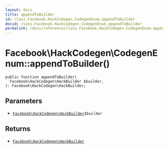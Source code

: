 ```yaml
---
layout: docs
title: appendToBuilder
id: class.Facebook.HackCodegen.CodegenEnum.appendToBuilder
docid: class.Facebook.HackCodegen.CodegenEnum.appendToBuilder
permalink: /docs/reference/class.Facebook.HackCodegen.CodegenEnum.appendToBuilder/
---
```

# Facebook\\HackCodegen\\CodegenEnum::appendToBuilder()




``` Hack
public function appendToBuilder(
  Facebook\HackCodegen\HackBuilder $builder,
): Facebook\HackCodegen\HackBuilder;
```




## Parameters




* [` Facebook\HackCodegen\HackBuilder `](<class.Facebook.HackCodegen.HackBuilder.md>)`` $builder ``




## Returns




- [` Facebook\HackCodegen\HackBuilder `](<class.Facebook.HackCodegen.HackBuilder.md>)